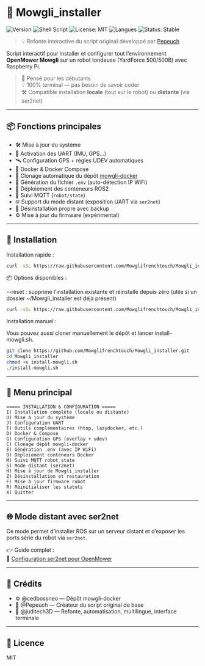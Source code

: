 # 🚀 Mowgli_installer

![Version](https://img.shields.io/badge/version-2.0.0-blue.svg)
![Shell Script](https://img.shields.io/badge/script-bash-blue)
![License: MIT](https://img.shields.io/badge/license-MIT-green.svg)
![Langues](https://img.shields.io/badge/langues-FR%20%7C%20EN-orange)
![Status: Stable](https://img.shields.io/badge/status-stable-brightgreen)

> 💡 Refonte interactive du script original développé par [Pepeuch](https://github.com/Pepeuch)

Script interactif pour installer et configurer tout l’environnement **OpenMower Mowgli** sur un robot tondeuse (YardForce 500/500B) avec Raspberry Pi.

> 🧠 Pensé pour les débutants  
> 💡 100% terminal — pas besoin de savoir coder  
> 🛠️ Compatible installation **locale** (tout sur le robot) ou **distante** (via ser2net)

---

## 📦 Fonctions principales

- 🛠 Mise à jour du système
- 🔌 Activation des UART (IMU, GPS…)
- 🛰️ Configuration GPS + règles UDEV automatiques
- 🐳 Docker & Docker Compose
- 📁 Clonage automatique du dépôt [mowgli-docker](https://github.com/cedbossneo/mowgli-docker)
- 🔐 Génération du fichier `.env` (auto-détection IP WiFi)
- 🚀 Déploiement des conteneurs ROS2
- 🧪 Suivi MQTT (`robot/state`)
- 🌐 Support du mode distant (exposition UART via `ser2net`)
- 🧼 Désinstallation propre avec backup
- ⚙️ Mise à jour du firmware (expérimental)
---

## 🚀 Installation

Installation rapide : 

```bash
curl -sSL https://raw.githubusercontent.com/Mowglifrenchtouch/Mowgli_installer/main/install.sh | bash
```
📦 Options disponibles :

--reset : supprime l’installation existante et réinstalle depuis zéro
(utile si un dossier ~/Mowgli_installer est déjà présent)

```bash
curl -sSL https://raw.githubusercontent.com/Mowglifrenchtouch/Mowgli_installer/main/install.sh | bash -s -- --reset
```

Installation manuel : 

Vous pouvez aussi cloner manuellement le dépôt et lancer install-mowgli.sh.

```bash
git clone https://github.com/Mowglifrenchtouch/Mowgli_installer.git
cd Mowgli_installer
chmod +x install-mowgli.sh
./install-mowgli.sh
```

---

## 🧭 Menu principal

```
===== INSTALLATION & CONFIGURATION =====
I) Installation complète (locale ou distante)
U) Mise à jour du système
J) Configuration UART
T) Outils complémentaires (htop, lazydocker, etc.)
D) Docker & Compose
G) Configuration GPS (overlay + udev)
C) Clonage dépôt mowgli-docker
E) Génération .env (avec IP WiFi)
O) Déploiement conteneurs Docker
M) Suivi MQTT robot_state
S) Mode distant (ser2net)
H) Mise à jour de Mowgli_installer
Z) Désinstallation et restauration
F) Mise à jour firmware robot
R) Réinitialiser les statuts
X) Quitter

```

---

## 🌐 Mode distant avec ser2net

Ce mode permet d’installer ROS sur un serveur distant et d’exposer les ports série du robot via `ser2net`.

👉 Guide complet :  
🔗 [Configuration ser2net pour OpenMower](https://juditech3d.github.io/Guide-DIY-OpenMower-Mowgli-pour-Robots-Tondeuses-Yard500-et-500B/ser2net/)

---

## 🙏 Crédits

- ⚙️ @cedbossneo — Dépôt mowgli-docker
- 🧠 @Pepeuch — Créateur du script original de base
- 🧰 @juditech3D — Refonte, automatisation, multilingue, interface terminale

---

## 📄 Licence

MIT
